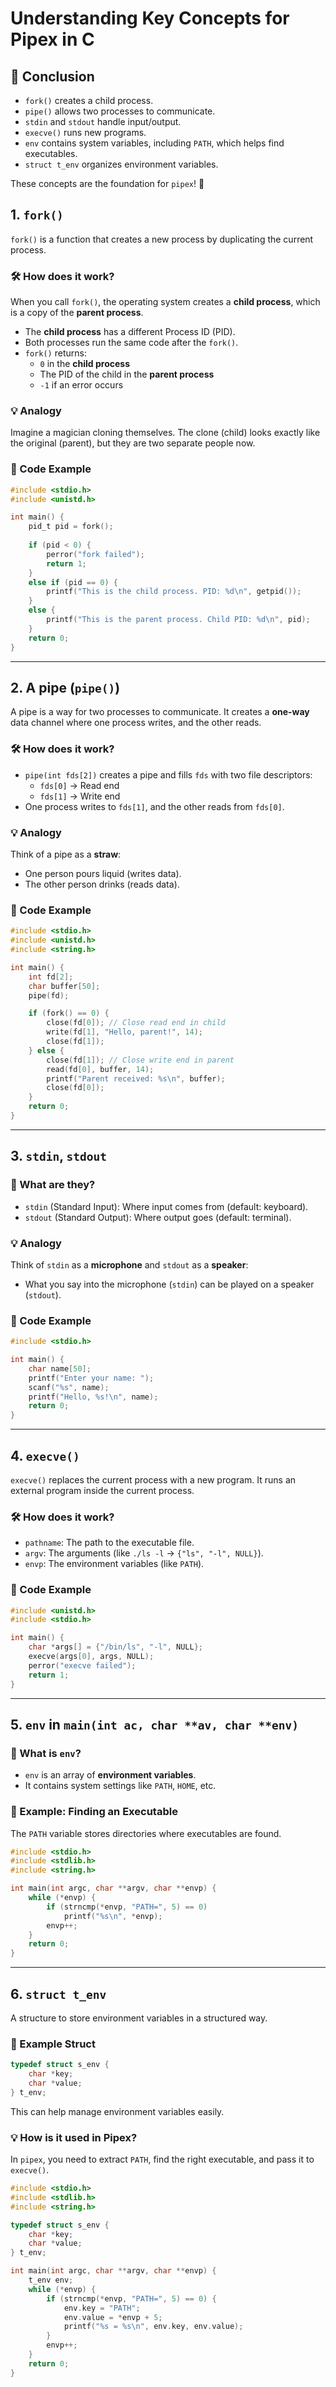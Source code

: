 # Understanding Key Concepts for Pipex in C


## 🏁 Conclusion

- `fork()` creates a child process.
- `pipe()` allows two processes to communicate.
- `stdin` and `stdout` handle input/output.
- `execve()` runs new programs.
- `env` contains system variables, including `PATH`, which helps find executables.
- `struct t_env` organizes environment variables.

These concepts are the foundation for `pipex`! 🚀

## 1. `fork()`



`fork()` is a function that creates a new process by duplicating the current process.

### 🛠 How does it work?

When you call `fork()`, the operating system creates a **child process**, which is a copy of the **parent process**.

- The **child process** has a different Process ID (PID).
- Both processes run the same code after the `fork()`.
- `fork()` returns:
  - `0` in the **child process**
  - The PID of the child in the **parent process**
  - `-1` if an error occurs

### 💡 Analogy

Imagine a magician cloning themselves. The clone (child) looks exactly like the original (parent), but they are two separate people now.

### 📌 Code Example

```c
#include <stdio.h>
#include <unistd.h>

int main() {
    pid_t pid = fork();
    
    if (pid < 0) {
        perror("fork failed");
        return 1;
    }
    else if (pid == 0) {
        printf("This is the child process. PID: %d\n", getpid());
    }
    else {
        printf("This is the parent process. Child PID: %d\n", pid);
    }
    return 0;
}
```








---


## 2. A **pipe** (`pipe()`)



A pipe is a way for two processes to communicate. It creates a **one-way** data channel where one process writes, and the other reads.

### 🛠 How does it work?

- `pipe(int fds[2])` creates a pipe and fills `fds` with two file descriptors:
  - `fds[0]` → Read end
  - `fds[1]` → Write end
- One process writes to `fds[1]`, and the other reads from `fds[0]`.

### 💡 Analogy

Think of a pipe as a **straw**:

- One person pours liquid (writes data).
- The other person drinks (reads data).

### 📌 Code Example

```c
#include <stdio.h>
#include <unistd.h>
#include <string.h>

int main() {
    int fd[2];
    char buffer[50];
    pipe(fd);

    if (fork() == 0) {
        close(fd[0]); // Close read end in child
        write(fd[1], "Hello, parent!", 14);
        close(fd[1]);
    } else {
        close(fd[1]); // Close write end in parent
        read(fd[0], buffer, 14);
        printf("Parent received: %s\n", buffer);
        close(fd[0]);
    }
    return 0;
}
```





---


## 3. `stdin`, `stdout`

### 📝 What are they?

- `stdin` (Standard Input): Where input comes from (default: keyboard).
- `stdout` (Standard Output): Where output goes (default: terminal).

### 💡 Analogy

Think of `stdin` as a **microphone** and `stdout` as a **speaker**:

- What you say into the microphone (`stdin`) can be played on a speaker (`stdout`).

### 📌 Code Example

```c
#include <stdio.h>

int main() {
    char name[50];
    printf("Enter your name: ");
    scanf("%s", name);
    printf("Hello, %s!\n", name);
    return 0;
}
```




---


## 4. `execve()`



`execve()` replaces the current process with a new program. It runs an external program inside the current process.

### 🛠 How does it work?

- `pathname`: The path to the executable file.
- `argv`: The arguments (like `./ls -l` → `{"ls", "-l", NULL}`).
- `envp`: The environment variables (like `PATH`).

### 📌 Code Example

```c
#include <unistd.h>
#include <stdio.h>

int main() {
    char *args[] = {"/bin/ls", "-l", NULL};
    execve(args[0], args, NULL);
    perror("execve failed");
    return 1;
}
```

---

## 5. `env` in `main(int ac, char **av, char **env)`

### 📝 What is `env`?

- `env` is an array of **environment variables**.
- It contains system settings like `PATH`, `HOME`, etc.

### 📌 Example: Finding an Executable

The `PATH` variable stores directories where executables are found.

```c
#include <stdio.h>
#include <stdlib.h>
#include <string.h>

int main(int argc, char **argv, char **envp) {
    while (*envp) {
        if (strncmp(*envp, "PATH=", 5) == 0)
            printf("%s\n", *envp);
        envp++;
    }
    return 0;
}
```

---

## 6. `struct t_env`



A structure to store environment variables in a structured way.

### 📌 Example Struct

```c
typedef struct s_env {
    char *key;
    char *value;
} t_env;
```

This can help manage environment variables easily.

### 💡 How is it used in Pipex?

In `pipex`, you need to extract `PATH`, find the right executable, and pass it to `execve()`.

```c
#include <stdio.h>
#include <stdlib.h>
#include <string.h>

typedef struct s_env {
    char *key;
    char *value;
} t_env;

int main(int argc, char **argv, char **envp) {
    t_env env;
    while (*envp) {
        if (strncmp(*envp, "PATH=", 5) == 0) {
            env.key = "PATH";
            env.value = *envp + 5;
            printf("%s = %s\n", env.key, env.value);
        }
        envp++;
    }
    return 0;
}
```